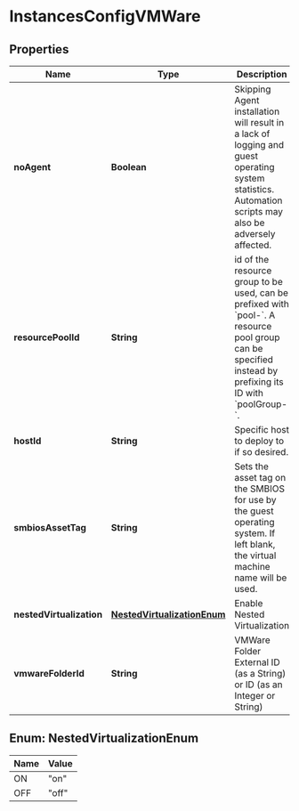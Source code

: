 

# InstancesConfigVMWare

## Properties

Name | Type | Description | Notes
------------ | ------------- | ------------- | -------------
**noAgent** | **Boolean** | Skipping Agent installation will result in a lack of logging and guest operating system statistics. Automation scripts may also be adversely affected. |  [optional]
**resourcePoolId** | **String** | id of the resource group to be used, can be prefixed with &#x60;pool-&#x60;. A resource pool group can be specified instead by prefixing its ID with &#x60;poolGroup-&#x60;. |  [optional]
**hostId** | **String** | Specific host to deploy to if so desired. |  [optional]
**smbiosAssetTag** | **String** | Sets the asset tag on the SMBIOS for use by the guest operating system. If left blank, the virtual machine name will be used. |  [optional]
**nestedVirtualization** | [**NestedVirtualizationEnum**](#NestedVirtualizationEnum) | Enable Nested Virtualization |  [optional]
**vmwareFolderId** | **String** | VMWare Folder External ID (as a String) or ID (as an Integer or String) |  [optional]



## Enum: NestedVirtualizationEnum

Name | Value
---- | -----
ON | &quot;on&quot;
OFF | &quot;off&quot;



